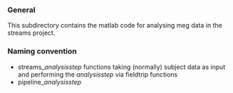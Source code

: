 ### General
This subdirectory contains the matlab code for analysing meg data in the streams project. 

### Naming convention

* streams\__analysisstep_ functions taking (normally) subject data as input and performing the _analysisstep_ via fieldtrip functions
* pipeline\__analysisstep_
